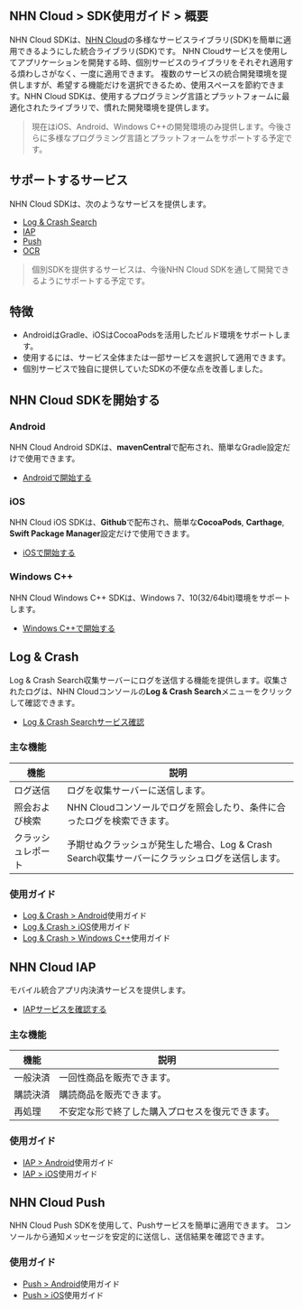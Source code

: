 ## NHN Cloud > SDK使用ガイド > 概要 
 
NHN Cloud SDKは、[NHN Cloud](https://nhncloud.com/)の多様なサービスライブラリ(SDK)を簡単に適用できるようにした統合ライブラリ(SDK)です。 NHN Cloudサービスを使用してアプリケーションを開発する時、個別サービスのライブラリをそれぞれ適用する煩わしさがなく、一度に適用できます。 
複数のサービスの統合開発環境を提供しますが、希望する機能だけを選択できるため、使用スペースを節約できます。NHN Cloud SDKは、使用するプログラミング言語とプラットフォームに最適化されたライブラリで、慣れた開発環境を提供します。 
 
> 現在はiOS、Android、Windows C++の開発環境のみ提供します。今後さらに多様なプログラミング言語とプラットフォームをサポートする予定です。 
 
## サポートするサービス 
 
NHN Cloud SDKは、次のようなサービスを提供します。 
 
- [Log & Crash Search](https://www.nhncloud.com/service/data-analytics/log-crash-search)
- [IAP](https://www.nhncloud.com/service/mobile-service/iap) 
- [Push](https://www.nhncloud.com/service/notification/push)
- [OCR](https://www.nhncloud.com/service/ai-service/ocr)
 
> 個別SDKを提供するサービスは、今後NHN Cloud SDKを通して開発できるようにサポートする予定です。 
 
## 特徴 
 
- AndroidはGradle、iOSはCocoaPodsを活用したビルド環境をサポートします。 
- 使用するには、サービス全体または一部サービスを選択して適用できます。 
- 個別サービスで独自に提供していたSDKの不便な点を改善しました。 
 
## NHN Cloud SDKを開始する 
 
### Android 
 
NHN Cloud Android SDKは、**mavenCentral**で配布され、簡単なGradle設定だけで使用できます。 
 
- [Androidで開始する](./getting-started-android) 
 
### iOS 
 
NHN Cloud iOS SDKは、**Github**で配布され、簡単な**CocoaPods**, **Carthage**, **Swift Package Manager**設定だけで使用できます。 
 
 
- [iOSで開始する](./getting-started-ios) 
 
### Windows C++ 
 
NHN Cloud Windows C++ SDKは、Windows 7、10(32/64bit)環境をサポートします。 
 
- [Windows C++で開始する](./getting-started-windows) 
 
## Log & Crash 
 
Log & Crash Search収集サーバーにログを送信する機能を提供します。収集されたログは、NHN Cloudコンソールの**Log & Crash Search**メニューをクリックして確認できます。 
 
- [Log & Crash Searchサービス確認](https://nhncloud.com/service/data-analytics/log-crash-search) 
 
### 主な機能 
 
| 機能   | 説明                                    | 
| ------- | ---------------------------------------- | 
| ログ送信 | ログを収集サーバーに送信します。                        | 
| 照会および検索 | NHN Cloudコンソールでログを照会したり、条件に合ったログを検索できます。 | 
| クラッシュレポート | 予期せぬクラッシュが発生した場合、Log & Crash Search収集サーバーにクラッシュログを送信します。 | 
 
### 使用ガイド 
 
- [Log & Crash > Android](./log-collector-android)使用ガイド 
- [Log & Crash > iOS](./log-collector-ios)使用ガイド 
- [Log & Crash > Windows C++](./log-collector-windows)使用ガイド 
 
## NHN Cloud IAP 
 
モバイル統合アプリ内決済サービスを提供します。 
 
- [IAPサービスを確認する](https://www.nhncloud.com/service/mobile-service/iap) 
 
### 主な機能 
 
| 機能 | 説明 | 
| -- | -- | 
| 一般決済 | 一回性商品を販売できます。 | 
| 購読決済 | 購読商品を販売できます。 | 
| 再処理 | 不安定な形で終了した購入プロセスを復元できます。 | 
 
### 使用ガイド 
 
- [IAP > Android](./iap-android)使用ガイド 
- [IAP > iOS](./iap-ios)使用ガイド 
 
## NHN Cloud Push 
 
NHN Cloud Push SDKを使用して、Pushサービスを簡単に適用できます。 
コンソールから通知メッセージを安定的に送信し、送信結果を確認できます。 
 
### 使用ガイド 
 
- [Push > Android](./push-android)使用ガイド 
- [Push > iOS](./push-ios)使用ガイド 
